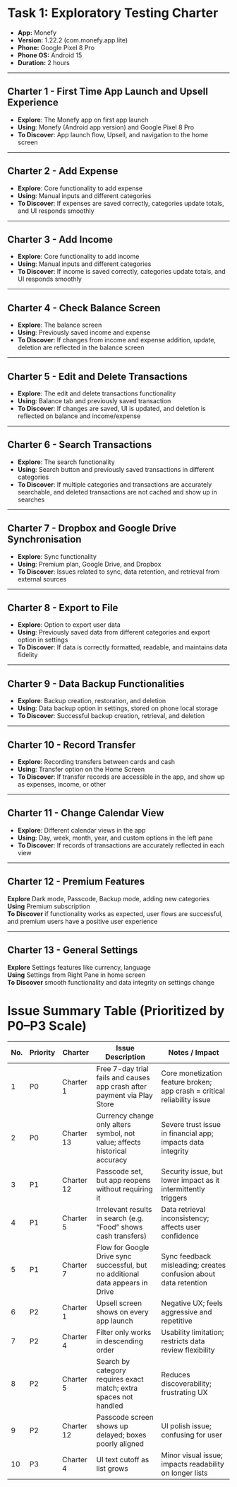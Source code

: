 # **Task 1: Exploratory Testing Charter**

- **App:** Monefy  
- **Version:** 1.22.2 (com.monefy.app.lite)  
- **Phone:** Google Pixel 8 Pro  
- **Phone OS:** Android 15  
- **Duration:** 2 hours  

---

## **Charter 1 - First Time App Launch and Upsell Experience**
- **Explore**: The Monefy app on first app launch  
- **Using**: Monefy (Android app version) and Google Pixel 8 Pro  
- **To Discover**: App launch flow, Upsell, and navigation to the home screen  

---

## **Charter 2 - Add Expense**
- **Explore**: Core functionality to add expense  
- **Using**: Manual inputs and different categories  
- **To Discover**: If expenses are saved correctly, categories update totals, and UI responds smoothly  

---

## **Charter 3 - Add Income**
- **Explore**: Core functionality to add income  
- **Using**: Manual inputs and different categories  
- **To Discover**: If income is saved correctly, categories update totals, and UI responds smoothly  

---

## **Charter 4 - Check Balance Screen**
- **Explore**: The balance screen  
- **Using**: Previously saved income and expense  
- **To Discover**: If changes from income and expense addition, update, deletion are reflected in the balance screen  

---

## **Charter 5 - Edit and Delete Transactions**
- **Explore**: The edit and delete transactions functionality  
- **Using**: Balance tab and previously saved transaction  
- **To Discover**: If changes are saved, UI is updated, and deletion is reflected on balance and income/expense  

---

## **Charter 6 - Search Transactions**
- **Explore**: The search functionality  
- **Using**: Search button and previously saved transactions in different categories  
- **To Discover**: If multiple categories and transactions are accurately searchable, and deleted transactions are not cached and show up in searches  

---

## **Charter 7 - Dropbox and Google Drive Synchronisation**
- **Explore**: Sync functionality  
- **Using**: Premium plan, Google Drive, and Dropbox  
- **To Discover**: Issues related to sync, data retention, and retrieval from external sources  

---

## **Charter 8 - Export to File**
- **Explore**: Option to export user data  
- **Using**: Previously saved data from different categories and export option in settings  
- **To Discover**: If data is correctly formatted, readable, and maintains data fidelity  

---

## **Charter 9 - Data Backup Functionalities**
- **Explore**: Backup creation, restoration, and deletion  
- **Using**: Data backup option in settings, stored on phone local storage  
- **To Discover**: Successful backup creation, retrieval, and deletion  

---

## **Charter 10 - Record Transfer**
- **Explore**: Recording transfers between cards and cash  
- **Using**: Transfer option on the Home Screen  
- **To Discover**: If transfer records are accessible in the app, and show up as expenses, income, or other  

---

## **Charter 11 - Change Calendar View**
- **Explore**: Different calendar views in the app  
- **Using**: Day, week, month, year, and custom options in the left pane  
- **To Discover**: If records of transactions are accurately reflected in each view

---

## Charter 12 - Premium Features

**Explore** Dark mode, Passcode, Backup mode, adding new categories  
**Using** Premium subscription  
**To Discover** if functionality works as expected, user flows are successful, and premium users have a positive user experience

---

## Charter 13 - General Settings

**Explore** Settings features like currency, language  
**Using** Settings from Right Pane in home screen  
**To Discover** smooth functionality and data integrity on settings change


# Issue Summary Table (Prioritized by P0–P3 Scale)

| No. | Priority | Charter     | Issue Description                                                                 | Notes / Impact                                                              |
|-----|----------|-------------|------------------------------------------------------------------------------------|------------------------------------------------------------------------------|
| 1   | P0       | Charter 1   | Free 7-day trial fails and causes app crash after payment via Play Store          | Core monetization feature broken; app crash = critical reliability issue    |
| 2   | P0       | Charter 13  | Currency change only alters symbol, not value; affects historical accuracy        | Severe trust issue in financial app; impacts data integrity                 |
| 3   | P1       | Charter 12  | Passcode set, but app reopens without requiring it                                | Security issue, but lower impact as it intermittently triggers              |
| 4   | P1       | Charter 5   | Irrelevant results in search (e.g. “Food” shows cash transfers)                   | Data retrieval inconsistency; affects user confidence                       |
| 5   | P1       | Charter 7   | Flow for Google Drive sync successful, but no additional data appears in Drive    | Sync feedback misleading; creates confusion about data retention            |
| 6   | P2       | Charter 1   | Upsell screen shows on every app launch                                           | Negative UX; feels aggressive and repetitive                                |
| 7   | P2       | Charter 4   | Filter only works in descending order                                             | Usability limitation; restricts data review flexibility                     |
| 8   | P2       | Charter 5   | Search by category requires exact match; extra spaces not handled                 | Reduces discoverability; frustrating UX                                     |
| 9   | P2       | Charter 12  | Passcode screen shows up delayed; boxes poorly aligned                            | UI polish issue; confusing for user                                         |
|10   | P3       | Charter 4   | UI text cutoff as list grows                                                      | Minor visual issue; impacts readability on longer lists                     |


